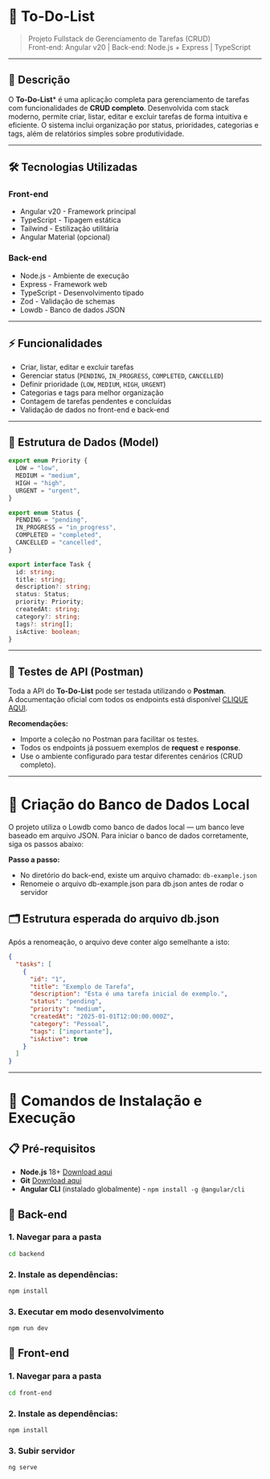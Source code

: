 # 📝 To-Do-List

> Projeto Fullstack de Gerenciamento de Tarefas (CRUD)  
> Front-end: Angular v20 | Back-end: Node.js + Express | TypeScript
---

## 🔹 Descrição

O **To-Do-List*** é uma aplicação completa para gerenciamento de tarefas com funcionalidades de **CRUD completo**. Desenvolvida com stack moderno, permite criar, listar, editar e excluir tarefas de forma intuitiva e eficiente. O sistema inclui organização por status, prioridades, categorias e tags, além de relatórios simples sobre produtividade.

---

## 🛠 Tecnologias Utilizadas

### Front-end
- Angular v20 - Framework principal
- TypeScript - Tipagem estática
- Tailwind - Estilização utilitária
- Angular Material (opcional)

### Back-end
- Node.js - Ambiente de execução
- Express - Framework web
- TypeScript - Desenvolvimento tipado
- Zod - Validação de schemas
- Lowdb - Banco de dados JSON

---

## ⚡ Funcionalidades

- Criar, listar, editar e excluir tarefas
- Gerenciar status (`PENDING`, `IN_PROGRESS`, `COMPLETED`, `CANCELLED`)
- Definir prioridade (`LOW`, `MEDIUM`, `HIGH`, `URGENT`)
- Categorias e tags para melhor organização
- Contagem de tarefas pendentes e concluídas
- Validação de dados no front-end e back-end

---

## 📝 Estrutura de Dados (Model)

```ts
export enum Priority {
  LOW = "low",
  MEDIUM = "medium",
  HIGH = "high",
  URGENT = "urgent",
}

export enum Status {
  PENDING = "pending",
  IN_PROGRESS = "in_progress",
  COMPLETED = "completed",
  CANCELLED = "cancelled",
}

export interface Task {
  id: string;
  title: string;
  description?: string;
  status: Status;
  priority: Priority;
  createdAt: string;
  category?: string;
  tags?: string[];
  isActive: boolean;
}
``` 

---

## 📡 Testes de API (Postman)

Toda a API do **To-Do-List** pode ser testada utilizando o **Postman**.  
A documentação oficial com todos os endpoints está disponível [CLIQUE AQUI](https://documenter.getpostman.com/view/40261848/2sB3QNr9Ub).

**Recomendações:**
- Importe a coleção no Postman para facilitar os testes.
- Todos os endpoints já possuem exemplos de **request** e **response**.
- Use o ambiente configurado para testar diferentes cenários (CRUD completo).

---

# 💾 Criação do Banco de Dados Local

O projeto utiliza o Lowdb como banco de dados local — um banco leve baseado em arquivo JSON.
Para iniciar o banco de dados corretamente, siga os passos abaixo:

**Passo a passo:**
- No diretório do back-end, existe um arquivo chamado: ```db-example.json```
- Renomeie o arquivo db-example.json para db.json antes de rodar o servidor

## 🗂 Estrutura esperada do arquivo db.json

Após a renomeação, o arquivo deve conter algo semelhante a isto:

```json
{
  "tasks": [
    {
      "id": "1",
      "title": "Exemplo de Tarefa",
      "description": "Esta é uma tarefa inicial de exemplo.",
      "status": "pending",
      "priority": "medium",
      "createdAt": "2025-01-01T12:00:00.000Z",
      "category": "Pessoal",
      "tags": ["importante"],
      "isActive": true
    }
  ]
}
```

---

# 🚀 Comandos de Instalação e Execução

## 📋 Pré-requisitos
- **Node.js** 18+ [Download aqui](https://nodejs.org/)
- **Git** [Download aqui](https://git-scm.com/)
- **Angular CLI** (instalado globalmente) - ```npm install -g @angular/cli ```

## 🔧 Back-end

### 1. Navegar para a pasta
```bash
cd backend
```

### 2. Instale as dependências:
```bash
npm install
```

### 3. Executar em modo desenvolvimento
```bash
npm run dev
```

## 🎨 Front-end

### 1. Navegar para a pasta
```bash
cd front-end
```

### 2. Instale as dependências:
```bash
npm install
```

### 3. Subir servidor
```bash
ng serve
```